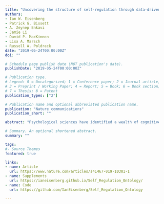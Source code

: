 ```yaml
---
title: "Uncovering the structure of self-regulation through data-driven ontology discovery"
authors:
- Ian W. Eisenberg
- Patrick G. Bissett
- A. Zeynep Enkavi
- Jamie Li
- David P. MacKinnon
- Lisa A. Marsch
- Russell A. Poldrack
date: "2019-05-24T00:00:00Z"
doi: ""

# Schedule page publish date (NOT publication's date).
publishDate: "2019-05-24T00:00:00Z"

# Publication type.
# Legend: 0 = Uncategorized; 1 = Conference paper; 2 = Journal article;
# 3 = Preprint / Working Paper; 4 = Report; 5 = Book; 6 = Book section;
# 7 = Thesis; 8 = Patent
publication_types: ["2"]

# Publication name and optional abbreviated publication name.
publication: "Nature communications"
publication_short: ""

abstract: "Psychological sciences have identified a wealth of cognitive processes and behavioral phenomena, yet struggle to produce cumulative knowledge. Progress is hamstrung by siloed scientific traditions and a focus on explanation over prediction, two issues that are particularly damaging for the study of multifaceted constructs like self-regulation. Here, we derive a psychological ontology from a study of individual differences across a broad range of behavioral tasks, self-report surveys, and self-reported real-world outcomes associated with self-regulation. Though both tasks and surveys putatively measure self-regulation, they show little empirical relationship. Within tasks and surveys, however, the ontology identifies reliable individual traits and reveals opportunities for theoretic synthesis. We then evaluate predictive power of the psychological measurements and find that while surveys modestly and heterogeneously predict real-world outcomes, tasks largely do not. We conclude that self-regulation lacks coherence as a construct, and that data-driven ontologies lay the groundwork for a cumulative psychological science."

# Summary. An optional shortened abstract.
summary: ""

tags:
#- Source Themes
featured: true

links:
- name: Article
  url: https://www.nature.com/articles/s41467-019-10301-1
- name: Supplements
  url: https://ianeisenberg.github.io/Self_Regulation_Ontology/
- name: Code
  url: https://github.com/IanEisenberg/Self_Regulation_Ontology

---
```

